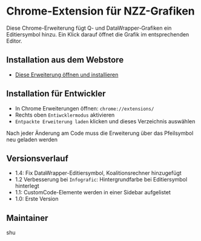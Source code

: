 # Chrome-Extension für NZZ-Grafiken
Diese Chrome-Erweiterung fügt Q- und DataWrapper-Grafiken ein Editiersymbol hinzu. Ein Klick darauf öffnet die Grafik im entsprechenden Editor.

## Installation aus dem Webstore
* [Diese Erweiterung öffnen und installieren](https://chromewebstore.google.com/detail/nzz-grafik-bearbeiten/gcnmmajniociadpifanoabkdkgfkanoc?authuser=0&hl=de)

## Installation für Entwickler
* In Chrome Erweiterungen öffnen: `chrome://extensions/`
* Rechts oben `Entiwcklermodus` aktivieren
* `Entpackte Erweiterung laden` klicken und dieses Verzeichnis auswählen

Nach jeder Änderung am Code muss die Erweiterung über das Pfeilsymbol neu geladen werden

## Versionsverlauf
* 1.4: Fix DataWrapper-Editiersymbol, Koalitionsrechner hinzugefügt
* 1.2 Verbesserung bei `Infografic`: Hintergrundfarbe bei Editiersymbol hinterlegt
* 1.1: CustomCode-Elemente werden in einer Sidebar aufgelistet
* 1.0: Erste Version

## Maintainer
shu